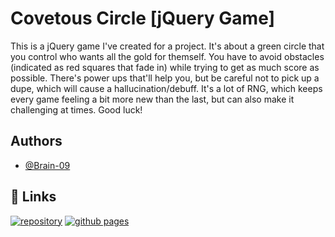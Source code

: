 # Covetous Circle [jQuery Game]

This is a jQuery game I've created for a project. It's about a green circle that you control who wants all the gold for themself. You have to avoid obstacles (indicated as red squares that fade in) while trying to get as much score as possible. There's power ups that'll help you, but be careful not to pick up a dupe, which will cause a hallucination/debuff. It's a lot of RNG, which keeps every game feeling a bit more new than the last, but can also make it challenging at times. Good luck!
## Authors

- [@Brain-09](https://www.github.com/Brian-09)
## 🔗 Links
[![repository](https://img.shields.io/badge/repository-000?style=for-the-badge&logo=github&logoColor=white)](https://github.com/Brian-09/Covetous_Circle)
[![github pages](https://img.shields.io/badge/github_pages-000?style=for-the-badge&logo=github&logoColor=white)](https://brian-09.github.io/Covetous_Circle/)